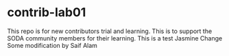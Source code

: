 # contrib-lab01
This repo is for new contributors trial and learning. This is to support the SODA community members for their learning.
This is a test Jasmine
Change
Some modification by Saif Alam
